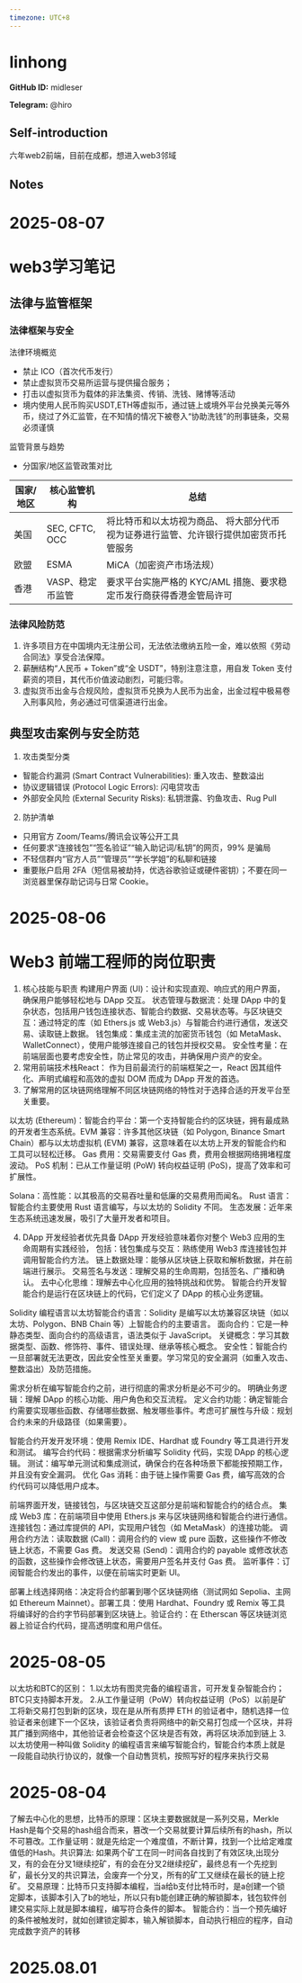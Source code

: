 ```yaml
---
timezone: UTC+8
---
```


# linhong

**GitHub ID:** midleser

**Telegram:** @hiro

## Self-introduction

六年web2前端，目前在成都，想进入web3邻域

## Notes

<!-- Content_START -->
# 2025-08-07

# web3学习笔记

## 法律与监管框架

### 法律框架与安全

法律环境概览

- 禁止 ICO（首次代币发行）
- 禁止虚拟货币交易所运营与提供撮合服务；
- 打击以虚拟货币为载体的非法集资、传销、洗钱、赌博等活动
- 境内使用人民币购买USDT,ETH等虚拟币，通过链上或境外平台兑换美元等外币，绕过了外汇监管，在不知情的情况下被卷入“协助洗钱”的刑事链条，交易必须谨慎

监管背景与趋势

- 分国家/地区监管政策对比

| 国家/地区    | 核心监管机构 | 总结 |
| ----------- | ----------- | ----------- |
| 美国      | SEC, CFTC, OCC       | 将比特币和以太坊视为商品、 将大部分代币视为证券进行监管、允许银行提供加密货币托管服务     |
| 欧盟   | ESMA        | MiCA（加密资产市场法规）      |
| 香港   | VASP、稳定币监管        | 要求平台实施严格的 KYC/AML 措施、要求稳定币发行商获得香港金管局许可      |

### 法律风险防范

1. 许多项目方在中国境内无注册公司，无法依法缴纳五险一金，难以依照《劳动合同法》享受合法保障。
2. 薪酬结构“人民币 + Token”或“全 USDT”，特别注意注意，用自发 Token 支付薪资的项目，其代币价值波动剧烈，可能归零。
3. 虚拟货币出金与合规风险，虚拟货币兑换为人民币为出金，出金过程中极易卷入刑事风险，务必通过可信渠道进行出金。

## 典型攻击案例与安全防范

1. 攻击类型分类

- 智能合约漏洞 (Smart Contract Vulnerabilities):
 重入攻击、整数溢出
- 协议逻辑错误 (Protocol Logic Errors):
  闪电贷攻击
- 外部安全风险 (External Security Risks):
  私钥泄露、钓鱼攻击、Rug Pull

2. 防护清单

- 只用官方 Zoom/Teams/腾讯会议等公开工具
- 任何要求“连接钱包”“签名验证”“输入助记词/私钥”的网页，99% 是骗局
- 不轻信群内“官方人员”“管理员”“学长学姐”的私聊和链接
- 重要账户启用 2FA（短信易被劫持，优选谷歌验证或硬件密钥）；不要在同一浏览器里保存助记词与日常 Cookie。

# 2025-08-06

# Web3 前端工程师的岗位职责

1. 核心技能与职责
构建用户界面 (UI)：设计和实现直观、响应式的用户界面，确保用户能够轻松地与 DApp 交互。
状态管理与数据流：处理 DApp 中的复杂状态，包括用户钱包连接状态、智能合约数据、交易状态等。与区块链交互：通过特定的库（如 Ethers.js 或 Web3.js）与智能合约进行通信，发送交易、读取链上数据。
钱包集成：集成主流的加密货币钱包（如 MetaMask、WalletConnect），使用户能够连接自己的钱包并授权交易。
安全性考量：在前端层面也要考虑安全性，防止常见的攻击，并确保用户资产的安全。
2. 常用前端技术栈React：
作为目前最流行的前端框架之一，React 因其组件化、声明式编程和高效的虚拟 DOM 而成为 DApp 开发的首选。
3. 了解常用的区块链网络理解不同区块链网络的特性对于选择合适的开发平台至关重要。

以太坊 (Ethereum)：智能合约平台：第一个支持智能合约的区块链，拥有最成熟的开发者生态系统。EVM 兼容：许多其他区块链（如 Polygon, Binance Smart Chain）都与以太坊虚拟机 (EVM) 兼容，这意味着在以太坊上开发的智能合约和工具可以轻松迁移。
Gas 费用：交易需要支付 Gas 费，费用会根据网络拥堵程度波动。
PoS 机制：已从工作量证明 (PoW) 转向权益证明 (PoS)，提高了效率和可扩展性。

Solana：高性能：以其极高的交易吞吐量和低廉的交易费用而闻名。
Rust 语言：智能合约主要使用 Rust 语言编写，与以太坊的 Solidity 不同。
生态发展：近年来生态系统迅速发展，吸引了大量开发者和项目。

4. DApp 开发经验者优先具备 DApp 开发经验意味着你对整个 Web3 应用的生命周期有实践经验，
包括：钱包集成与交互：熟练使用 Web3 库连接钱包并调用智能合约方法。
链上数据处理：能够从区块链上获取和解析数据，并在前端进行展示。
交易签名与发送：理解交易的生命周期，包括签名、广播和确认。
去中心化思维：理解去中心化应用的独特挑战和优势。
智能合约开发智能合约是运行在区块链上的代码，它们定义了 DApp 的核心业务逻辑。

Solidity 编程语言以太坊智能合约语言：Solidity 是编写以太坊兼容区块链（如以太坊、Polygon、BNB Chain 等）上智能合约的主要语言。
面向合约：它是一种静态类型、面向合约的高级语言，语法类似于 JavaScript。
关键概念：学习其数据类型、函数、修饰符、事件、错误处理、继承等核心概念。
安全性：智能合约一旦部署就无法更改，因此安全性至关重要。学习常见的安全漏洞（如重入攻击、整数溢出）及防范措施。

 需求分析在编写智能合约之前，进行彻底的需求分析是必不可少的。
 明确业务逻辑：理解 DApp 的核心功能、用户角色和交互流程。
 定义合约功能：确定智能合约需要实现哪些函数、存储哪些数据、触发哪些事件。考虑可扩展性与升级：规划合约未来的升级路径（如果需要）。
 
 智能合约开发开发环境：使用 Remix IDE、Hardhat 或 Foundry 等工具进行开发和测试。
 编写合约代码：根据需求分析编写 Solidity 代码，实现 DApp 的核心逻辑。
 测试：编写单元测试和集成测试，确保合约在各种场景下都能按预期工作，并且没有安全漏洞。
 优化 Gas 消耗：由于链上操作需要 Gas 费，编写高效的合约代码可以降低用户成本。
 
 前端界面开发，链接钱包，与区块链交互这部分是前端和智能合约的结合点。
 集成 Web3 库：在前端项目中使用 Ethers.js 来与区块链网络和智能合约进行通信。
 连接钱包：通过库提供的 API，实现用户钱包（如 MetaMask）的连接功能。
 调用合约方法：读取数据 (Call)：调用合约的 view 或 pure 函数，这些操作不修改链上状态，不需要 Gas 费。
 发送交易 (Send)：调用合约的 payable 或修改状态的函数，这些操作会修改链上状态，需要用户签名并支付 Gas 费。
 监听事件：订阅智能合约发出的事件，以便在前端实时更新 UI。
 
 部署上线选择网络：决定将合约部署到哪个区块链网络（测试网如 Sepolia、主网如 Ethereum Mainnet）。部署工具：使用 Hardhat、Foundry 或 Remix 等工具将编译好的合约字节码部署到区块链上。验证合约：在 Etherscan 等区块链浏览器上验证合约代码，提高透明度和用户信任。

# 2025-08-05

以太坊和BTC的区别：
1.以太坊有图灵完备的编程语言，可开发复杂智能合约；BTC只支持脚本开发。
2.从工作量证明（PoW）转向权益证明（PoS）以前是矿工将新交易打包到新的区块，现在是从所有质押 ETH 的验证者中，随机选择一位验证者来创建下一个区块，该验证者负责将网络中的新交易打包成一个区块，并将其广播到网络中，其他验证者会检查这个区块是否有效，再将区块添加到链上
3.以太坊使用一种叫做 Solidity 的编程语言来编写智能合约，智能合约本质上就是一段能自动执行协议的，就像一个自动售货机，按照写好的程序来执行交易

# 2025-08-04

了解去中心化的思想，比特币的原理：区块主要数据就是一系列交易，Merkle Hash是每个交易的hash组合而来，篡改一个交易就要计算后续所有的hash，所以不可篡改。工作量证明：就是先给定一个难度值，不断计算，找到一个比给定难度值低的Hash。共识算法: 如果两个矿工在同一时间各自找到了有效区块,出现分叉，有的会在分叉1继续挖矿，有的会在分叉2继续挖矿，最终总有一个先挖到矿，最长分叉的共识算法，会废弃一个分叉，所有的矿工又继续在最长的链上挖矿。
交易原理：比特币只支持脚本编程，当a给b支付比特币时，是a创建一个锁定脚本，该脚本引入了b的地址，所以只有b能创建正确的解锁脚本，钱包软件创建交易实际上就是脚本编程，编写符合条件的脚本。
智能合约：当一个预先编好的条件被触发时，就如创建锁定脚本，输入解锁脚本，自动执行相应的程序，自动完成数字资产的转移


# 2025.08.01


<!-- Content_END -->
